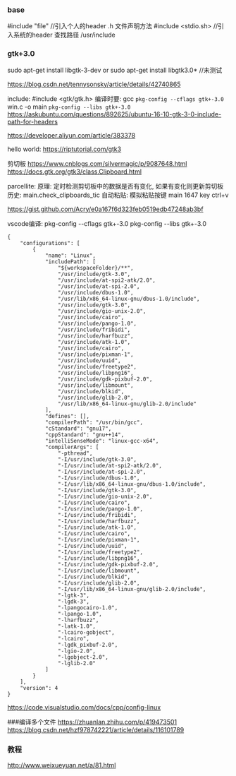 ### base
#include "file" //引入个人的header
.h 文件声明方法
#include <stdio.sh> //引入系统的header
查找路径 /usr/include

### gtk+3.0
sudo apt-get install libgtk-3-dev
or
sudo apt-get install libgtk3.0* //未测试

https://blog.csdn.net/tennysonsky/article/details/42740865

include:
#include <gtk/gtk.h>
编译时要: gcc `pkg-config --cflags gtk+-3.0` win.c -o main `pkg-config --libs gtk+-3.0`
https://askubuntu.com/questions/892625/ubuntu-16-10-gtk-3-0-include-path-for-headers


https://developer.aliyun.com/article/383378

hello world:
https://riptutorial.com/gtk3

剪切板
https://www.cnblogs.com/silvermagic/p/9087648.html
https://docs.gtk.org/gtk3/class.Clipboard.html

parcellite:
原理: 定时检测剪切板中的数据是否有变化, 如果有变化则更新剪切板历史: main.check_clipboards_tic
自动粘贴: 模拟粘贴按键 main 1647 key ctrl+v


https://gist.github.com/Acry/e0a167f6d323feb0519edb47248ab3bf


vscode编译:
pkg-config --cflags gtk+-3.0
pkg-config --libs gtk+-3.0

```
{
    "configurations": [
        {
            "name": "Linux",
            "includePath": [
                "${workspaceFolder}/**",
                "/usr/include/gtk-3.0",
                "/usr/include/at-spi2-atk/2.0",
                "/usr/include/at-spi-2.0",
                "/usr/include/dbus-1.0",
                "/usr/lib/x86_64-linux-gnu/dbus-1.0/include",
                "/usr/include/gtk-3.0",
                "/usr/include/gio-unix-2.0",
                "/usr/include/cairo",
                "/usr/include/pango-1.0",
                "/usr/include/fribidi",
                "/usr/include/harfbuzz",
                "/usr/include/atk-1.0",
                "/usr/include/cairo",
                "/usr/include/pixman-1",
                "/usr/include/uuid",
                "/usr/include/freetype2",
                "/usr/include/libpng16",
                "/usr/include/gdk-pixbuf-2.0",
                "/usr/include/libmount",
                "/usr/include/blkid",
                "/usr/include/glib-2.0",
                "/usr/lib/x86_64-linux-gnu/glib-2.0/include"
            ],
            "defines": [],
            "compilerPath": "/usr/bin/gcc",
            "cStandard": "gnu17",
            "cppStandard": "gnu++14",
            "intelliSenseMode": "linux-gcc-x64",
            "compilerArgs": [
                "-pthread",
                "-I/usr/include/gtk-3.0",
                "-I/usr/include/at-spi2-atk/2.0",
                "-I/usr/include/at-spi-2.0",
                "-I/usr/include/dbus-1.0",
                "-I/usr/lib/x86_64-linux-gnu/dbus-1.0/include",
                "-I/usr/include/gtk-3.0",
                "-I/usr/include/gio-unix-2.0",
                "-I/usr/include/cairo",
                "-I/usr/include/pango-1.0",
                "-I/usr/include/fribidi",
                "-I/usr/include/harfbuzz",
                "-I/usr/include/atk-1.0",
                "-I/usr/include/cairo",
                "-I/usr/include/pixman-1",
                "-I/usr/include/uuid",
                "-I/usr/include/freetype2",
                "-I/usr/include/libpng16",
                "-I/usr/include/gdk-pixbuf-2.0",
                "-I/usr/include/libmount",
                "-I/usr/include/blkid",
                "-I/usr/include/glib-2.0",
                "-I/usr/lib/x86_64-linux-gnu/glib-2.0/include",
                "-lgtk-3",
                "-lgdk-3",
                "-lpangocairo-1.0",
                "-lpango-1.0",
                "-lharfbuzz",
                "-latk-1.0",
                "-lcairo-gobject",
                "-lcairo",
                "-lgdk_pixbuf-2.0",
                "-lgio-2.0",
                "-lgobject-2.0",
                "-lglib-2.0"
            ]
        }
    ],
    "version": 4
}

```


https://code.visualstudio.com/docs/cpp/config-linux

###编译多个文件
https://zhuanlan.zhihu.com/p/419473501
https://blog.csdn.net/hzf978742221/article/details/116101789



### 教程
http://www.weixueyuan.net/a/81.html
